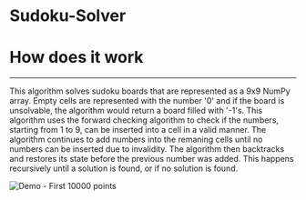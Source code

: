 # Sudoku-Solver

# How does it work
<hr/>
This algorithm solves sudoku boards that are represented as a 9x9 NumPy array. Empty cells are represented with the number '0' and if the board is unsolvable, the algorithm would return a board filled with '-1's. This algorithm uses the forward checking algorithm to check if the numbers, starting from 1 to 9, can be inserted into a cell in a valid manner. The algorithm continues to add numbers into the remaning cells until no numbers can be inserted due to invalidity. The algorithm then backtracks and restores its state before the previous number was added. This happens recursively until a solution is found, or if no solution is found.

![Demo - First 10000 points](./gif/results_gif.gif)
